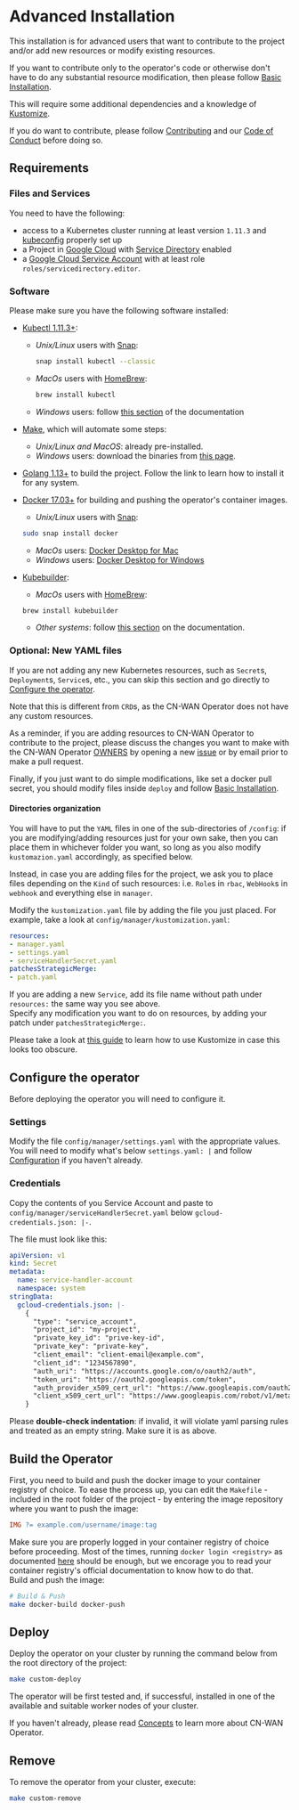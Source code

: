 # Advanced Installation

This installation is for advanced users that want to contribute to the project
and/or add new resources or modify existing resources.

If you want to contribute only to the operator's code or otherwise don't have to
do any substantial resource modification, then please follow
[Basic Installation](./basic_installation.md).

This will require some additional dependencies and a knowledge of
[Kustomize](https://kubernetes-sigs.github.io/kustomize/guides/).

If you do want to contribute, please follow
[Contributing](../README.MD#contributing) and our
[Code of Conduct](../code-of-conduct.md) before doing so.

## Requirements

### Files and Services

You need to have the following:

* access to a Kubernetes cluster running at least version `1.11.3` and
[kubeconfig](https://kubernetes.io/docs/tasks/access-application-cluster/configure-access-multiple-clusters/)
properly set up
* a Project in [Google Cloud](https://console.cloud.google.com/) with
[Service Directory](https://cloud.google.com/service-directory) enabled
* a [Google Cloud Service Account](https://cloud.google.com/iam/docs/service-accounts)
with at least role `roles/servicedirectory.editor`.

### Software

Please make sure you have the following software installed:

* [Kubectl 1.11.3+](https://kubernetes.io/docs/tasks/tools/install-kubectl/):
  * *Unix/Linux* users with
  [Snap](https://snapcraft.io/docs/installing-snapd):

    ```bash
    snap install kubectl --classic
    ```

  * *MacOs* users with [HomeBrew](https://brew.sh/):

    ```bash
    brew install kubectl
    ```

  * *Windows* users: follow
  [this section](https://kubernetes.io/docs/tasks/tools/install-kubectl/#install-kubectl-on-windows)
  of the documentation
* [Make](https://www.gnu.org/software/make/), which will automate some steps:
  * *Unix/Linux and MacOS*: already pre-installed.
  * *Windows* users: download the binaries from
  [this page](http://gnuwin32.sourceforge.net/packages/make.htm).
* [Golang 1.13+](https://golang.org/doc/install) to build the project. Follow
the link to learn how to install it for any system.
* [Docker 17.03+](https://www.docker.com/get-started) for building and pushing
the operator's container images.
  * *Unix/Linux* users with
  [Snap](https://snapcraft.io/docs/installing-snapd):

  ```bash
  sudo snap install docker
  ```

  * *MacOs* users:
  [Docker Desktop for Mac](https://hub.docker.com/editions/community/docker-ce-desktop-mac/)
  * *Windows* users:
  [Docker Desktop for Windows](https://hub.docker.com/editions/community/docker-ce-desktop-windows/)

* [Kubebuilder](https://github.com/kubernetes-sigs/kubebuilder#installation):
  * *MacOs* users with [HomeBrew](https://brew.sh/):

  ```bash
  brew install kubebuilder
  ```

  * *Other systems*: follow
  [this section](https://book.kubebuilder.io/quick-start.html#installation)
  on the documentation.

### Optional: New YAML files

If you are not adding any new Kubernetes resources, such as `Secret`s,
`Deployment`s, `Service`s, etc., you can skip this section and go directly
to [Configure the operator](#configure-the-operator).

Note that this is different from `CRD`s, as the CN-WAN Operator does not have
any custom resources.

As a reminder, if you are adding resources to CN-WAN
Operator to contribute to the project, please discuss the changes you want
to make with the CN-WAN Operator [OWNERS](../OWNERS.md) by opening a new
[issue](https://github.com/CloudNativeSDWAN/cnwan-operator/issues)
or by email prior to make a pull request.

Finally, if you just want to do simple modifications, like set a docker pull
secret, you should modify files inside `deploy` and follow
[Basic Installation](./basic_installation.md).

#### Directories organization

You will have to put the `YAML` files in one of the sub-directories of
`/config`: if you are modifying/adding resources just for your own sake,
then you can place them in whichever folder you want, so long as you also
modify `kustomazion.yaml` accordingly, as specified below.

Instead, in case you are adding files for the project, we ask you to place
files depending on the `Kind` of such resources: i.e. `Role`s in `rbac`,
`WebHook`s in `webhook` and everything else in `manager`.

Modify the `kustomization.yaml` file by adding the file you just placed. For
example, take a look at `config/manager/kustomization.yaml`:

```yaml
resources:
- manager.yaml
- settings.yaml
- serviceHandlerSecret.yaml
patchesStrategicMerge:
- patch.yaml
```

If you are adding a new `Service`, add its file name without path under
`resources:` the same way you see above.  
Specify any modification you want to do on resources, by adding your patch
under `patchesStrategicMerge:`.

Please take a look at
[this guide](https://kubernetes-sigs.github.io/kustomize/guides/)
to learn how to use Kustomize in case this looks too obscure.

## Configure the operator

Before deploying the operator you will need to configure it.

### Settings

Modify the file `config/manager/settings.yaml` with the appropriate values.  
You will need to modify what's below `settings.yaml: |` and follow
[Configuration](./configuration.md) if you haven't already.

### Credentials

Copy the contents of you Service Account and paste to
`config/manager/serviceHandlerSecret.yaml` below
`gcloud-credentials.json: |-`.

The file must look like this:

```yaml
apiVersion: v1
kind: Secret
metadata:
  name: service-handler-account
  namespace: system
stringData:
  gcloud-credentials.json: |-
    {
      "type": "service_account",
      "project_id": "my-project",
      "private_key_id": "prive-key-id",
      "private_key": "private-key",
      "client_email": "client-email@example.com",
      "client_id": "1234567890",
      "auth_uri": "https://accounts.google.com/o/oauth2/auth",
      "token_uri": "https://oauth2.googleapis.com/token",
      "auth_provider_x509_cert_url": "https://www.googleapis.com/oauth2/v1/certs",
      "client_x509_cert_url": "https://www.googleapis.com/robot/v1/metadata/x509/name"
    }
```

Please **double-check indentation**: if invalid, it will violate yaml parsing
rules and treated as an empty string. Make sure it is as above.

## Build the Operator

First, you need to build and push the docker image to your container registry
of choice. To ease the process up, you can edit the `Makefile` - included in
the root folder of the project - by entering the image repository where
you want to push the image:

```makefile
IMG ?= example.com/username/image:tag
```

Make sure you are properly logged in your container registry of choice before
proceeding. Most of the times, running `docker login <registry>` as documented
[here](https://docs.docker.com/engine/reference/commandline/login/) should be
enough, but we encorage you to read your container registry's official
documentation to know how to do that.  
Build and push the image:

```bash
# Build & Push
make docker-build docker-push
```

## Deploy

Deploy the operator on your cluster by running the command below from the root
directory of the project:

```bash
make custom-deploy
```

The operator will be first tested and, if successful, installed in one of the
available and suitable worker nodes of your cluster.

If you haven't already, please read [Concepts](./concepts.md) to learn more
about CN-WAN Operator.

## Remove

To remove the operator from your cluster, execute:

```bash
make custom-remove
```
